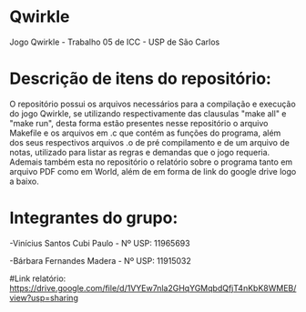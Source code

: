 # Qwirkle
Jogo Qwirkle - Trabalho 05 de ICC - USP de São Carlos

# Descrição de itens do repositório:
O repositório possui os arquivos necessários para a compilação e execução do jogo Qwirkle, se utilizando respectivamente das clausulas "make all" e "make run", desta forma estão presentes nesse repositório o arquivo Makefile e os arquivos em .c que contém as funções do programa, além dos seus respectivos arquivos .o de pré compilamento e de um arquivo de notas, utilizado para listar as regras e demandas que o jogo requeria. Ademais também esta no repositório o relatório sobre o programa tanto em arquivo PDF como em World, além de em forma de link do google drive logo a baixo.
# Integrantes do grupo:

-Vinícius Santos Cubi Paulo - Nº USP: 11965693

-Bárbara Fernandes Madera - Nº USP: 11915032

#Link relatório:
https://drive.google.com/file/d/1VYEw7nla2GHqYGMqbdQfjT4nKbK8WMEB/view?usp=sharing
